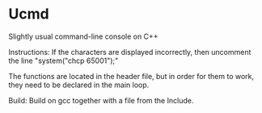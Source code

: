 # Ucmd
 Slightly usual command-line console on C++

Instructions:
If the characters are displayed incorrectly, then uncomment the line "system("chcp 65001");"

The functions are located in the header file, but in order for them to work, they need to be declared in the main loop.

Build:
Build on gcc together with a file from the Include.